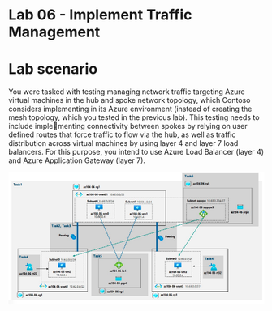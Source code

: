 # Lab 06 - Implement Traffic Management
# Lab scenario

You were tasked with testing managing network traffic targeting Azure virtual machines in the hub and 
spoke network topology, which Contoso considers implementing in its Azure environment (instead of 
creating the mesh topology, which you tested in the previous lab). This testing needs to include implementing connectivity between spokes by relying on user defined routes that force traffic to flow via the 
hub, as well as traffic distribution across virtual machines by using layer 4 and layer 7 load balancers. For 
this purpose, you intend to use Azure Load Balancer (layer 4) and Azure Application Gateway (layer 7).

![Screenshot](desenho.png)
